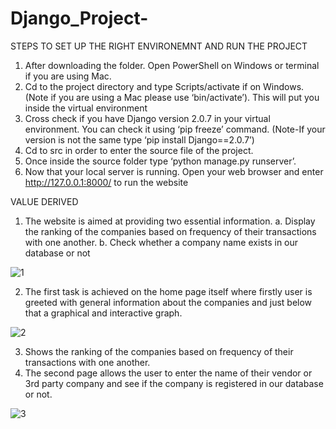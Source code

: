 # Django_Project- 
 
STEPS TO SET UP THE RIGHT ENVIRONEMNT AND RUN THE PROJECT 
 
1. After downloading the folder. Open PowerShell on Windows or terminal if you are 
using Mac.  
2. Cd to the project directory and type Scripts/activate if on Windows. (Note if you are 
using a Mac please use ‘bin/activate’). This will put you inside the virtual 
environment  
3. Cross check if you have Django version 2.0.7 in your virtual environment. You can 
check it using ‘pip freeze’ command. 
(Note-If your version is not the same type ‘pip install Django==2.0.7’)
4. Cd to src in order to enter the source file of the project. 
5. Once inside the source folder type ‘python manage.py runserver’.  
6. Now that your local server is running. Open your web browser and enter 
http://127.0.0.1:8000/ to run the website 


VALUE DERIVED 
1. The website is aimed at providing two essential information. 
a. Display the ranking of the companies based on frequency of their 
transactions with one another. 
b. Check whether a company name exists in our database or not 
  
![1](https://user-images.githubusercontent.com/43739144/133906619-5b2aa0de-6638-48f6-a57f-e7bc6bb722b0.PNG)


2. The first task is achieved on the home page itself where firstly user is greeted with general 
information about the companies and just below that a graphical and interactive graph. 
 
 ![2](https://user-images.githubusercontent.com/43739144/133906625-fa992184-39fb-4aac-854d-5d36123fc910.PNG)

 
3. Shows the ranking of the companies based on frequency of their transactions with 
one another. 
4. The second page allows the user to enter the name of their vendor or 3rd party 
company and see if the company is registered in our database or not.

![3](https://user-images.githubusercontent.com/43739144/133906631-98e23119-7c1b-44ba-b38f-7d4f2b0eed51.PNG)

